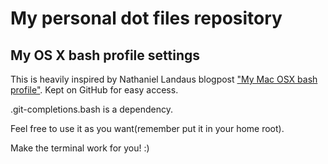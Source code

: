 # My personal dot files repository


## My OS X bash profile settings
This is heavily inspired by Nathaniel Landaus blogpost ["My Mac OSX bash profile"](https://natelandau.com/my-mac-osx-bash_profile/). Kept on GitHub for easy access.

.git-completions.bash is a dependency.

Feel free to use it as you want(remember put it in your home root).

Make the terminal work for you! :)
